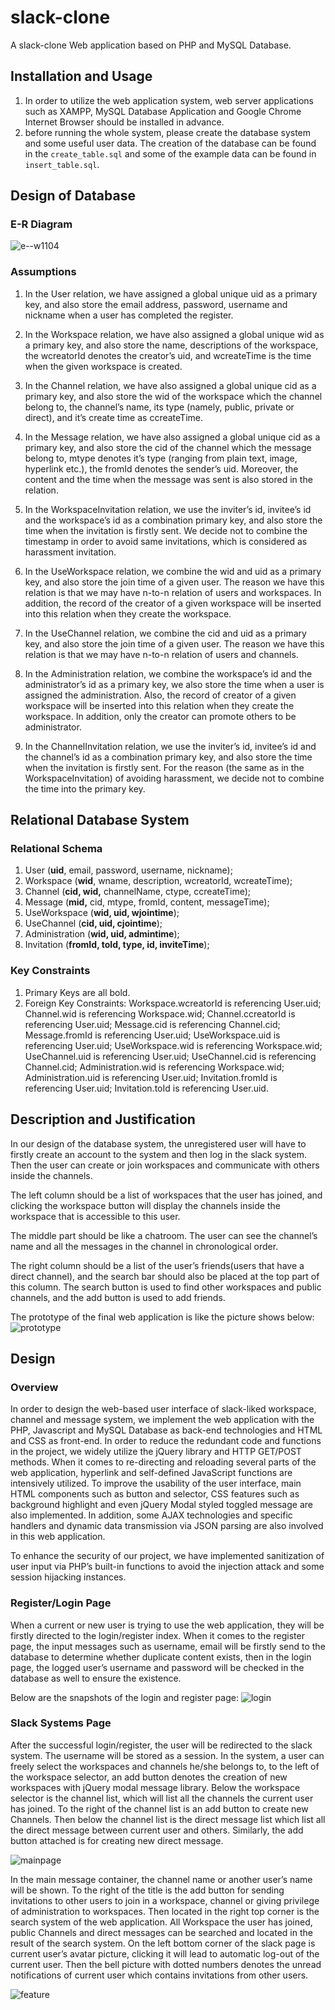 # slack-clone
A slack-clone Web application based on PHP and MySQL Database.

## Installation and Usage
1. In order to utilize the web application system, web server applications such as XAMPP, MySQL Database Application and Google Chrome Internet Browser should be installed in advance.
2. before running the whole system, please create the database system and some useful user data. The creation of the database can be found in the `create_table.sql` and some of the example data can be found in `insert_table.sql`.

## Design of Database
### E-R Diagram
![e--w1104](media/15602269479686/e-r.png)

### Assumptions
1. In the User relation, we have assigned a global unique uid as a primary key, and also store the email address, password, username and nickname when a user has completed the register.
2. In the Workspace relation, we have also assigned a global unique wid as a primary key, and also store the name, descriptions of the workspace, the wcreatorId denotes the creator’s uid, and wcreateTime is the time when the given workspace is created.
3. In the Channel relation, we have also assigned a global unique cid as a primary key, and also store the wid of the workspace which the channel belong to, the channel’s name, its type (namely, public, private or direct), and it’s create time as ccreateTime.
4. In the Message relation, we have also assigned a global unique cid as a primary key, and also store the cid of the channel which the message belong to, mtype denotes it’s type (ranging from plain text, image, hyperlink etc.), the fromId denotes the sender’s uid. Moreover, the content and the time when the message was sent is also stored in the relation.
5. In the WorkspaceInvitation relation, we use the inviter’s id, invitee’s id and the workspace’s id as a combination primary key, and also store the time when the invitation is firstly sent. We decide not to combine the timestamp in order to avoid same invitations, which is considered as harassment invitation.

6. In the UseWorkspace relation, we combine the wid and uid as a primary key, and also store the join time of a given user. The reason we have this relation is that we may have n-to-n relation of users and workspaces. In addition, the record of the creator of a given workspace will be inserted into this relation when they create the workspace.
7. In the UseChannel relation, we combine the cid and uid as a primary key, and also store the join time of a given user. The reason we have this relation is that we may have n-to-n relation of users and channels.

8. In the Administration relation, we combine the workspace’s id and the administrator’s id as a primary key, we also store the time when a user is assigned the administration. Also, the record of creator of a given workspace will be inserted into this relation when they create the workspace. In addition, only the creator can promote others to be administrator. 

9. In the ChannelInvitation relation, we use the inviter’s id, invitee’s id and the channel’s id as a combination primary key, and also store the time when the invitation is firstly sent. For the reason (the same as in the WorkspaceInvitation) of avoiding harassment, we decide not to combine the time into the primary key.

## Relational Database System
### Relational Schema

1. User (**uid**, email, password, username, nickname);
2. Workspace (**wid**, wname, description, wcreatorId, wcreateTime);
3. Channel (**cid, wid,** channelName, ctype, ccreateTime);
4. Message (**mid,** cid, mtype, fromId, content, messageTime);
5. UseWorkspace (**wid, uid, wjointime**);
6. UseChannel (**cid, uid, cjointime**);
7. Administration (**wid, uid, admintime**);
8. Invitation (**fromId, toId, type, id, inviteTime**);

### Key Constraints
1. Primary Keys are all bold.
2. Foreign Key Constraints:
Workspace.wcreatorId is referencing User.uid;
Channel.wid is referencing Workspace.wid;
Channel.ccreatorId is referencing User.uid;
Message.cid is referencing Channel.cid;
Message.fromId is referencing User.uid;
UseWorkspace.uid is referencing User.uid;
UseWorkspace.wid is referencing Workspace.wid;
UseChannel.uid is referencing User.uid;
UseChannel.cid is referencing Channel.cid;
Administration.wid is referencing Workspace.wid;
Administration.uid is referencing User.uid;
Invitation.fromId is referencing User.uid;
Invitation.toId is referencing User.uid.



## Description and Justification
In our design of the database system, the unregistered user will have to firstly create an account to the system and then log in the slack system. Then the user can create or join workspaces and communicate with others inside the channels. 

The left column should be a list of workspaces that the user has joined, and clicking the workspace button will display the channels inside the workspace that is accessible to this user. 

The middle part should be like a chatroom. The user can see the channel’s name and all the messages in the channel in chronological order.

The right column should be a list of the user’s friends(users that have a direct channel), and the search bar should also be placed at the top part of this column. The search button is used to find other workspaces and public channels, and the add button is used to add friends.

The prototype of the final web application is like the picture shows below:
![prototype](media/15602269479686/prototype.png)


## Design 
### Overview
In order to design the web-based user interface of slack-liked workspace, channel and message system, we implement the web application with the PHP, Javascript and MySQL Database as back-end technologies and HTML and CSS as front-end. In order to reduce the redundant code and functions in the project, we widely utilize the jQuery library and HTTP GET/POST methods. When it comes to re-directing and reloading several parts of the web application, hyperlink and self-defined JavaScript functions are intensively utilized. To improve the usability of the user interface, main HTML components such as button and selector, CSS features such as background highlight and even jQuery Modal styled toggled message are also implemented. In addition, some AJAX technologies and specific handlers  and dynamic data transmission via JSON parsing are also involved in this web application.

To enhance the security of our project, we have implemented sanitization of user input via PHP’s built-in functions to avoid the injection attack and some session hijacking instances.

### Register/Login Page
When a current or new user is trying to use the web application, they will be firstly directed to the login/register index. When it comes to the register page, the input messages such as username, email will be firstly send to the database to determine whether duplicate content exists, then in the login page, the logged user’s username and password will be checked in the database as well to ensure the existence.

Below are the snapshots of the login and register page:
![login](media/15602269479686/login.png)

### Slack Systems Page
After the successful login/register, the user will be redirected to the slack system. The username will be stored as a session. In the system, a user can freely select the workspaces and channels he/she belongs to, to the left of the workspace selector, an add button denotes the creation of new workspaces with jQuery modal message library. Below the workspace selector is the channel list, which will list all the channels the current user has joined. To the right of the channel list is an add button to create new Channels. Then below the channel list is the direct message list which list all the direct message between current user and others. Similarly, the add button attached is for creating new direct message.

![mainpage](media/15602269479686/mainpage.png)

In the main message container, the channel name or another user’s name will be shown. To the right of the title is the add button for sending invitations to other users to join in a workspace, channel or giving privilege of administration to workspaces. Then located in the right top corner is the search system of the web application. All Workspace the user has joined, public Channels and direct messages can be searched and located in the result of the search system. On the left bottom corner of the slack page is current user’s avatar picture, clicking it will lead to automatic log-out of the current user. Then the bell picture with dotted numbers denotes the unread notifications of current user which contains invitations from other users.

![feature](media/15602269479686/feature.png)






